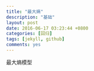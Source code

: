```yaml
---
title: "最大熵"
description: "基础"
layout: post
date: 2016-06-17 03:23:44 +0800
categories: [回归]
tags: [jekyll, github]
comments: yes
---
```

<a herf='http://blog.sciencenet.cn/blog-802219-667105.html'>最大熵模型</a>
